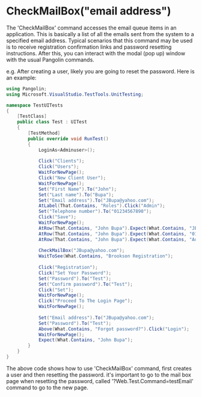 # CheckMailBox("email address")



The 'CheckMailBox' command accesses the email queue items in an application. This is basically a list of all the emails sent from the system to a specified email address. Typical scenarios that this command may be used is to receive registration confirmation links and password resetting instructions. After this, you can interact with the modal (pop up) window with the usual Pangolin commands.

e.g. After creating a user, likely you are going to reset the password. Here is an example:

```C#
using Pangolin;
using Microsoft.VisualStudio.TestTools.UnitTesting;

namespace TestUITests
{
    [TestClass]
    public class Test : UITest
    {
        [TestMethod]
        public override void RunTest()
        {
            LoginAs<Adminuser>();
            
            Click("Clients");
            Click("Users");
            WaitForNewPage();
            Click("New Client User");
            WaitForNewPage();
            Set("First Name").To("John");
            Set("Last name").To("Bupa");
            Set("Email address").To("JBupa@yahoo.com");
            AtLabel(That.Contains, "Roles").Click("Admin");
            Set("Telephone number").To("01234567890");
            Click("Save");
            WaitForNewPage();            
            AtRow(That.Contains, "John Bupa").Expect(What.Contains, "JBupa@uat.co");
            AtRow(That.Contains, "John Bupa").Expect(What.Contains, "01234567890");
            AtRow(That.Contains, "John Bupa").Expect(What.Contains, "Admin");
            
            CheckMailBox("JBupa@yahoo.com");
            WaitToSee(What.Contains, "Brookson Registration");
            
            Click("Registration");
            Click("Set Your Password");
            Set("Password").To("Test");
            Set("Confirm password").To("Test");
            Click("Set");
            WaitForNewPage();            
            Click("Proceed To The Login Page");
            WaitForNewPage();
            
            Set("Email address").To("JBupa@yahoo.com");
            Set("Password").To("Test");
            Above(What.Contains, "Forgot password?").Click("Login");
            WaitForNewPage();
            Expect(What.Contains, "John Bupa");
        }
    }
}
```

The above code shows how to use 'CheckMailBox' command, first creates a user and then resetting the password. it's important to go to the mail box page when resetting the password, called '?Web.Test.Command=testEmail' command to go to the new page.